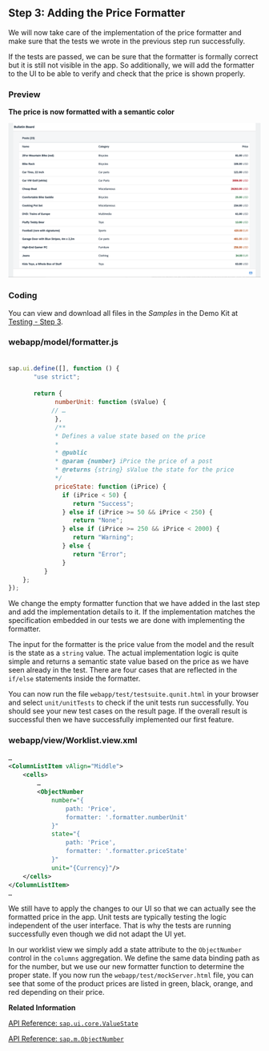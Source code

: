 <!-- loio2bf4892527174264808076be32c1e1b0 -->

## Step 3: Adding the Price Formatter

We will now take care of the implementation of the price formatter and make sure that the tests we wrote in the previous step run successfully.

If the tests are passed, we can be sure that the formatter is formally correct but it is still not visible in the app. So additionally, we will add the formatter to the UI to be able to verify and check that the price is shown properly.



### Preview

  
  
**The price is now formatted with a semantic color**

![](images/loio436054fd57104e89b98dd2dc9a834211_LowRes.jpg "The price is now formatted with a semantic color")



### Coding

You can view and download all files in the *Samples* in the Demo Kit at [Testing - Step 3](https://ui5.sap.com/#/entity/sap.m.tutorial.testing/sample/sap.m.tutorial.testing.03).



### webapp/model/formatter.js

```js

sap.ui.define([], function () {
	   "use strict";

	   return {
		     numberUnit: function (sValue) {
			// …
		     },
		     /**
		     * Defines a value state based on the price
		     *
		     * @public
		     * @param {number} iPrice the price of a post
		     * @returns {string} sValue the state for the price
		     */
		     priceState: function (iPrice) {
			   if (iPrice < 50) {
				  return "Success";
			   } else if (iPrice >= 50 && iPrice < 250) {
				  return "None";
			   } else if (iPrice >= 250 && iPrice < 2000) {
				  return "Warning";
			   } else {
				  return "Error";
			   }
		  }
	};
});
```

We change the empty formatter function that we have added in the last step and add the implementation details to it. If the implementation matches the specification embedded in our tests we are done with implementing the formatter.

The input for the formatter is the price value from the model and the result is the state as a `string` value. The actual implementation logic is quite simple and returns a semantic state value based on the price as we have seen already in the test. There are four cases that are reflected in the `if/else` statements inside the formatter.

You can now run the file `webapp/test/testsuite.qunit.html` in your browser and select `unit/unitTests` to check if the unit tests run successfully. You should see your new test cases on the result page. If the overall result is successful then we have successfully implemented our first feature.



### webapp/view/Worklist.view.xml

```xml
…
<ColumnListItem vAlign="Middle">
	<cells>
		…
		<ObjectNumber
			number="{
				path: 'Price',
				formatter: '.formatter.numberUnit'
			}"
			state="{
				path: 'Price',
				formatter: '.formatter.priceState'
			}"
			unit="{Currency}"/>
	</cells>
</ColumnListItem>
…
```

We still have to apply the changes to our UI so that we can actually see the formatted price in the app. Unit tests are typically testing the logic independent of the user interface. That is why the tests are running successfully even though we did not adapt the UI yet.

In our worklist view we simply add a state attribute to the `ObjectNumber` control in the `columns` aggregation. We define the same data binding path as for the number, but we use our new formatter function to determine the proper state. If you now run the `webapp/test/mockServer.html` file, you can see that some of the product prices are listed in green, black, orange, and red depending on their price.

**Related Information**  


[API Reference: `sap.ui.core.ValueState`](https://ui5.sap.com/#/api/sap.ui.core.ValueState)

[API Reference: `sap.m.ObjectNumber`](https://ui5.sap.com/#/api/sap.m.ObjectNumber)

